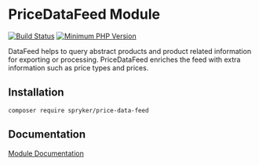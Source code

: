 # PriceDataFeed Module
[![Build Status](https://travis-ci.org/spryker/price-data-feed.svg)](https://travis-ci.org/spryker/price-data-feed)
[![Minimum PHP Version](https://img.shields.io/badge/php-%3E%3D%207.2-8892BF.svg)](https://php.net/)

DataFeed helps to query abstract products and product related information for exporting or processing. PriceDataFeed enriches the feed with extra information such as price types and prices.

## Installation

```
composer require spryker/price-data-feed
```

## Documentation

[Module Documentation](https://academy.spryker.com/developing_with_spryker/module_guide/products/price.html)
